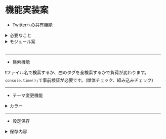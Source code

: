 # 機能実装案　
- Twitterへの共有機能
<details><summary>必要なこと</summary>
Oauth認証<br>
楽曲情報(アートワーク等)
</details>
<details><summary>モジュール案</summary>

[twitter-api-v2](https://www.npmjs.com/package/twitter-api-v2)<br>
[oauth-electron-twitter](https://www.npmjs.com/package/oauth-electron-twitter)
</details>
<br>

***

- 検索機能

❗ファイル名で検索するか、曲のタグを全検索するかで負荷が変わります。<br>
`console.time();`で事前検証が必要です。(単体チェック、組み込みチェック)
***

- テーマ変更機能
<details><summary>カラー</summary>

- ブラック<br>
- ホワイト<br>
- グレー
</details>

***

- 設定保存
<details><summary>保存内容</summary>

- テーマ<br>
- ウィンドウサイズ<br>
- 再生中の楽曲
</details>
